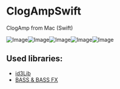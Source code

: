 # ClogAmpSwift
ClogAmp from Mac (Swift)

![Image](https://raw.githubusercontent.com/lunk22/ClogAmpSwift/master/ClogAmpSwift/Assets.xcassets/AppIconGreen.appiconset/Icon-256.png)![Image](https://raw.githubusercontent.com/lunk22/ClogAmpSwift/master/ClogAmpSwift/Assets.xcassets/AppIconNeonGreen.appiconset/Icon-256.png)![Image](https://raw.githubusercontent.com/lunk22/ClogAmpSwift/master/ClogAmpSwift/Assets.xcassets/AppIconTeal.appiconset/Icon-256.png)![Image](https://raw.githubusercontent.com/lunk22/ClogAmpSwift/master/ClogAmpSwift/Assets.xcassets/AppIconRed.appiconset/Icon-256.png)![Image](https://raw.githubusercontent.com/lunk22/ClogAmpSwift/master/ClogAmpSwift/Assets.xcassets/AppIconYellow.appiconset/Icon-256.png)

## Used libraries:
- [id3Lib](http://id3lib.sourceforge.net/)
- [BASS & BASS FX](http://www.un4seen.com/)
